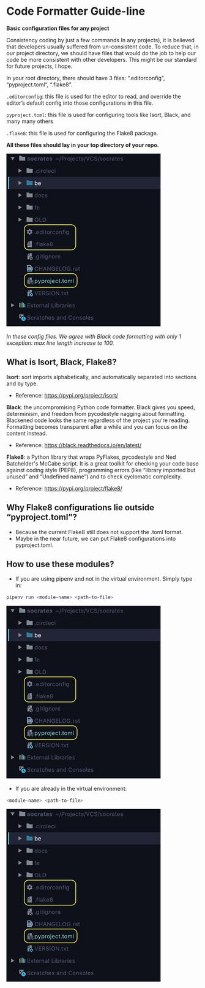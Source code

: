 # Code Formatter Guide-line
**Basic configuration files for any project**

Consistency coding by just a few commands
In any projects), it is believed that developers usually suffered from un-consistent code. 
To reduce that, in our project directory, 
we should have files that would do the job to help our code be more consistent with other developers. 
This might be our standard for future projects, I hope.

In your root directory, there should have 3 files: “.editorconfig”, “pyproject.toml”, “.flake8”.

`.editorconfig`: this file is used for the editor to read, 
and override the editor’s default config into those configurations in this file.

`pyproject.toml`: this file is used for configuring tools like Isort, Black, and many many others

`.flake8`: this file is used for configuring the Flake8 package.

**All these files should lay in your top directory of your repo.**

![Picture 1](resources/Picture-1.png)

_In these config files. We agree with Black code formatting with only 1 exception: max line length increase to 100._

## What is Isort, Black, Flake8?
**Isort**: 
sort imports alphabetically, and automatically separated into sections and by type.
- Reference: https://pypi.org/project/isort/

**Black**: the uncompromising Python code formatter. 
Black gives you speed, determinism, and freedom from pycodestyle nagging about formatting. 
Blackened code looks the same regardless of the project you're reading. 
Formatting becomes transparent after a while and you can focus on the content instead.
- Reference: https://black.readthedocs.io/en/latest/

**Flake8**: a Python library that wraps PyFlakes, pycodestyle and Ned Batchelder's McCabe script. 
It is a great toolkit for checking your code base against coding style (PEP8), programming errors 
(like “library imported but unused” and “Undefined name”) and to check cyclomatic complexity.
- Reference: https://pypi.org/project/flake8/

## Why Flake8 configurations lie outside “pyproject.toml”?
- Because the current Flake8 still does not support the .toml format.
- Maybe in the near future, we can put Flake8 configurations into pyproject.toml.

## How to use these modules?
- If you are using pipenv and not in the virtual environment. Simply type in: 
```zsh
pipenv run <module-name> <path-to-file>
```
![Picture 2](resources/Picture-1.png)


- If you are already in the virtual environment:
```zsh
<module-name> <path-to-file>
```
![Picture 3](resources/Picture-1.png)
